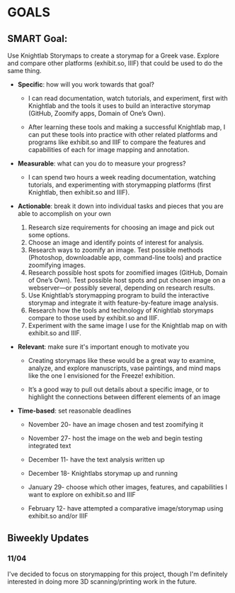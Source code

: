 # GOALS

## SMART Goal: 

Use Knightlab Storymaps to create a storymap for a Greek vase. Explore and compare other platforms (exhibit.so, IIIF) that could be used to do the same thing. 

- **Specific**: how will you work towards that goal? 

  - I can read documentation, watch tutorials, and experiment, first with Knightlab and the tools it uses to build an interactive storymap (GitHub, Zoomify apps, Domain of One’s Own). 

  - After learning these tools and making a successful Knightlab map, I can put these tools into practice with other related platforms and programs like exhibit.so and IIIF to compare the features and capabilities of each for image mapping and annotation. 

- **Measurable**: what can you do to measure your progress? 

  - I can spend two hours a week reading documentation, watching tutorials, and experimenting with storymapping platforms (first Knightlab, then exhibit.so and IIIF). 

- **Actionable**: break it down into individual tasks and pieces that you are able to accomplish on your own 

  1. Research size requirements for choosing an image and pick out some options. 
  2. Choose an image and identify points of interest for analysis. 
  3. Research ways to zoomify an image. Test possible methods (Photoshop, downloadable app, command-line tools) and practice zoomifying images. 
  4. Research possible host spots for zoomified images (GitHub, Domain of One’s Own). Test possible host spots and put chosen image on a webserver—or possibly several, depending on research results. 
  5. Use Knightlab’s storymapping program to build the interactive storymap and integrate it with feature-by-feature image analysis. 
  6. Research how the tools and technology of Knightlab storymaps compare to those used by exhibit.so and IIIF. 
  7. Experiment with the same image I use for the Knightlab map on with exhibit.so and IIIF.   

- **Relevant**: make sure it's important enough to motivate you 

    - Creating storymaps like these would be a great way to examine, analyze, and explore manuscripts, vase paintings, and mind maps like the one I envisioned for the Freeze! exhibition.

  - It’s a good way to pull out details about a specific image, or to highlight the connections between different elements of an image
  
- **Time-based**: set reasonable deadlines

  - November 20- have an image chosen and test zoomifying it 

  - November 27- host the image on the web and begin testing integrated text

  - December 11- have the text analysis written up

  - December 18- Knightlabs storymap up and running
  
  - January 29- choose which other images, features, and capabilities I want to explore on exhibit.so and IIIF 

  - February 12- have attempted a comparative image/storymap using exhibit.so and/or IIIF 


## Biweekly Updates

### 11/04

I've decided to focus on storymapping for this project, though I'm definitely interested in doing more 3D scanning/printing work in the future. 

